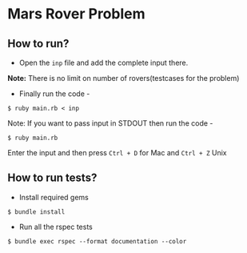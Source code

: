 # Mars Rover Problem


## How to run?

* Open the `inp` file and add the complete input there.

**Note:** There is no limit on number of rovers(testcases for the problem)

* Finally run the code -
```
$ ruby main.rb < inp
```
Note: If you want to pass input in STDOUT then run the code -
```
$ ruby main.rb
```
Enter the input and then press `Ctrl + D` for Mac and `Ctrl + Z` Unix

## How to run tests?

* Install required gems
```
$ bundle install
```

* Run all the rspec tests
```
$ bundle exec rspec --format documentation --color
```
